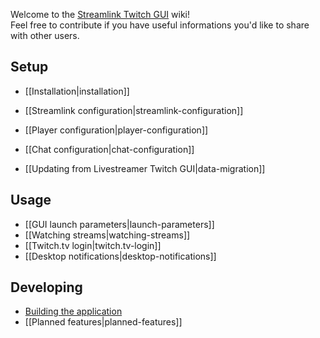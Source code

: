 Welcome to the [Streamlink Twitch GUI](https://github.com/streamlink/streamlink-twitch-gui) wiki!  
Feel free to contribute if you have useful informations you'd like to share with other users.


## Setup

- [[Installation|installation]]
- [[Streamlink configuration|streamlink-configuration]]
- [[Player configuration|player-configuration]]
- [[Chat configuration|chat-configuration]]


- [[Updating from Livestreamer Twitch GUI|data-migration]]


## Usage

- [[GUI launch parameters|launch-parameters]]
- [[Watching streams|watching-streams]]
- [[Twitch.tv login|twitch.tv-login]]
- [[Desktop notifications|desktop-notifications]]


## Developing

- [Building the application](https://github.com/streamlink/streamlink-twitch-gui/blob/master/CONTRIBUTING.md#developing-and-building)
- [[Planned features|planned-features]]